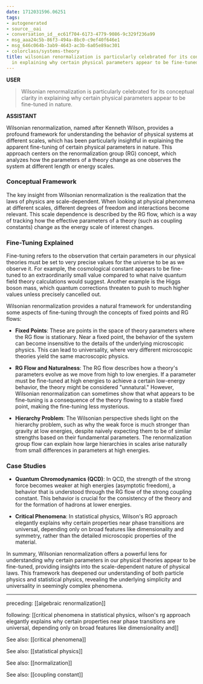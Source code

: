 ```yaml
---
date: 1712031596.06251
tags:
- autogenerated
- source__oai
- conversation_id__ec61f704-6173-4779-9086-9c329f236a99
- msg_aaa24c5b-86f3-494a-8bc0-c9ef40f646e1
- msg_646c064b-3ab9-4643-ac3b-6a05e89ac301
- colorclass/systems-theory
title: wilsonian renormalization is particularly celebrated for its conceptual clarity
  in explaining why certain physical parameters appear to be fine-tuned in nature.
---
```


**USER**

>Wilsonian renormalization is particularly celebrated for its conceptual clarity in explaining why certain physical parameters appear to be fine-tuned in nature.


**ASSISTANT**

Wilsonian renormalization, named after Kenneth Wilson, provides a profound framework for understanding the behavior of physical systems at different scales, which has been particularly insightful in explaining the apparent fine-tuning of certain physical parameters in nature. This approach centers on the renormalization group (RG) concept, which analyzes how the parameters of a theory change as one observes the system at different length or energy scales. 

### Conceptual Framework

The key insight from Wilsonian renormalization is the realization that the laws of physics are scale-dependent. When looking at physical phenomena at different scales, different degrees of freedom and interactions become relevant. This scale dependence is described by the RG flow, which is a way of tracking how the effective parameters of a theory (such as coupling constants) change as the energy scale of interest changes.

### Fine-Tuning Explained

Fine-tuning refers to the observation that certain parameters in our physical theories must be set to very precise values for the universe to be as we observe it. For example, the cosmological constant appears to be fine-tuned to an extraordinarily small value compared to what naive quantum field theory calculations would suggest. Another example is the Higgs boson mass, which quantum corrections threaten to push to much higher values unless precisely cancelled out.

Wilsonian renormalization provides a natural framework for understanding some aspects of fine-tuning through the concepts of fixed points and RG flows:

- **Fixed Points**: These are points in the space of theory parameters where the RG flow is stationary. Near a fixed point, the behavior of the system can become insensitive to the details of the underlying microscopic physics. This can lead to universality, where very different microscopic theories yield the same macroscopic physics.

- **RG Flow and Naturalness**: The RG flow describes how a theory's parameters evolve as we move from high to low energies. If a parameter must be fine-tuned at high energies to achieve a certain low-energy behavior, the theory might be considered "unnatural." However, Wilsonian renormalization can sometimes show that what appears to be fine-tuning is a consequence of the theory flowing to a stable fixed point, making the fine-tuning less mysterious.

- **Hierarchy Problem**: The Wilsonian perspective sheds light on the hierarchy problem, such as why the weak force is much stronger than gravity at low energies, despite naively expecting them to be of similar strengths based on their fundamental parameters. The renormalization group flow can explain how large hierarchies in scales arise naturally from small differences in parameters at high energies.

### Case Studies

- **Quantum Chromodynamics (QCD)**: In QCD, the strength of the strong force becomes weaker at high energies (asymptotic freedom), a behavior that is understood through the RG flow of the strong coupling constant. This behavior is crucial for the consistency of the theory and for the formation of hadrons at lower energies.

- **Critical Phenomena**: In statistical physics, Wilson's RG approach elegantly explains why certain properties near phase transitions are universal, depending only on broad features like dimensionality and symmetry, rather than the detailed microscopic properties of the material.

In summary, Wilsonian renormalization offers a powerful lens for understanding why certain parameters in our physical theories appear to be fine-tuned, providing insights into the scale-dependent nature of physical laws. This framework has deepened our understanding of both particle physics and statistical physics, revealing the underlying simplicity and universality in seemingly complex phenomena.


---

preceding: [[algebraic renormalization]]  


following: [[critical phenomena in statistical physics, wilson's rg approach elegantly explains why certain properties near phase transitions are universal, depending only on broad features like dimensionality and]]

See also: [[critical phenomena]]


See also: [[statistical physics]]


See also: [[normalization]]


See also: [[coupling constant]]